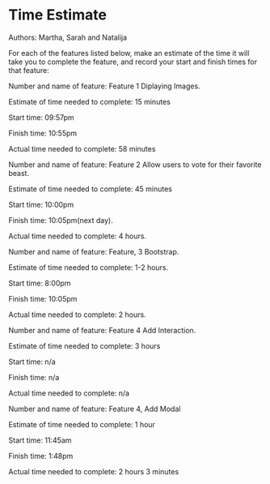 # Time Estimate

Authors: Martha, Sarah and Natalija

For each of the features listed below, make an estimate of the time it will take you to complete the feature, and record your start and finish times for that feature:

Number and name of feature: Feature 1 Diplaying Images.

Estimate of time needed to complete: 15 minutes

Start time: 09:57pm

Finish time: 10:55pm

Actual time needed to complete: 58 minutes

Number and name of feature: Feature 2 Allow users to vote for their favorite beast.

Estimate of time needed to complete: 45 minutes

Start time: 10:00pm

Finish time: 10:05pm(next day).

Actual time needed to complete: 4 hours.

Number and name of feature: Feature, 3 Bootstrap.

Estimate of time needed to complete: 1-2 hours.

Start time: 8:00pm

Finish time: 10:05pm

Actual time needed to complete: 2 hours.

Number and name of feature: Feature 4 Add Interaction.

Estimate of time needed to complete: 3 hours

Start time: n/a

Finish time: n/a

Actual time needed to complete: n/a

Number and name of feature: Feature 4, Add Modal

Estimate of time needed to complete: 1 hour

Start time: 11:45am

Finish time: 1:48pm

Actual time needed to complete: 2 hours 3 minutes
